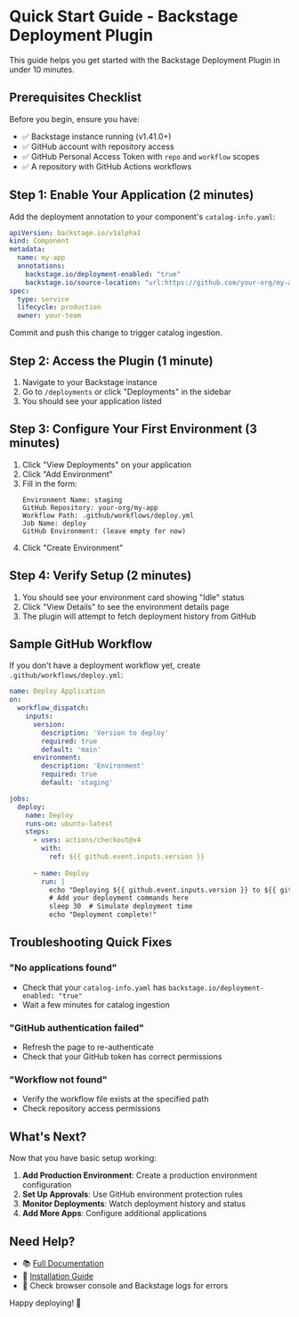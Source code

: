 # Quick Start Guide - Backstage Deployment Plugin

This guide helps you get started with the Backstage Deployment Plugin in under 10 minutes.

## Prerequisites Checklist

Before you begin, ensure you have:

- ✅ Backstage instance running (v1.41.0+)
- ✅ GitHub account with repository access
- ✅ GitHub Personal Access Token with `repo` and `workflow` scopes
- ✅ A repository with GitHub Actions workflows

## Step 1: Enable Your Application (2 minutes)

Add the deployment annotation to your component's `catalog-info.yaml`:

```yaml
apiVersion: backstage.io/v1alpha1
kind: Component
metadata:
  name: my-app
  annotations:
    backstage.io/deployment-enabled: "true"
    backstage.io/source-location: "url:https://github.com/your-org/my-app"
spec:
  type: service
  lifecycle: production
  owner: your-team
```

Commit and push this change to trigger catalog ingestion.

## Step 2: Access the Plugin (1 minute)

1. Navigate to your Backstage instance
2. Go to `/deployments` or click "Deployments" in the sidebar
3. You should see your application listed

## Step 3: Configure Your First Environment (3 minutes)

1. Click "View Deployments" on your application
2. Click "Add Environment"
3. Fill in the form:
   ```
   Environment Name: staging
   GitHub Repository: your-org/my-app
   Workflow Path: .github/workflows/deploy.yml
   Job Name: deploy
   GitHub Environment: (leave empty for now)
   ```
4. Click "Create Environment"

## Step 4: Verify Setup (2 minutes)

1. You should see your environment card showing "Idle" status
2. Click "View Details" to see the environment details page
3. The plugin will attempt to fetch deployment history from GitHub

## Sample GitHub Workflow

If you don't have a deployment workflow yet, create `.github/workflows/deploy.yml`:

```yaml
name: Deploy Application
on:
  workflow_dispatch:
    inputs:
      version:
        description: 'Version to deploy'
        required: true
        default: 'main'
      environment:
        description: 'Environment'
        required: true
        default: 'staging'

jobs:
  deploy:
    name: Deploy
    runs-on: ubuntu-latest
    steps:
      - uses: actions/checkout@v4
        with:
          ref: ${{ github.event.inputs.version }}
      
      - name: Deploy
        run: |
          echo "Deploying ${{ github.event.inputs.version }} to ${{ github.event.inputs.environment }}"
          # Add your deployment commands here
          sleep 30  # Simulate deployment time
          echo "Deployment complete!"
```

## Troubleshooting Quick Fixes

### "No applications found"
- Check that your `catalog-info.yaml` has `backstage.io/deployment-enabled: "true"`
- Wait a few minutes for catalog ingestion

### "GitHub authentication failed"
- Refresh the page to re-authenticate
- Check that your GitHub token has correct permissions

### "Workflow not found"
- Verify the workflow file exists at the specified path
- Check repository access permissions

## What's Next?

Now that you have basic setup working:

1. **Add Production Environment**: Create a production environment configuration
2. **Set Up Approvals**: Use GitHub environment protection rules
3. **Monitor Deployments**: Watch deployment history and status
4. **Add More Apps**: Configure additional applications

## Need Help?

- 📚 [Full Documentation](./plugins/deployments/README.md)
- 🔧 [Installation Guide](./INSTALLATION.md)
- 🐛 Check browser console and Backstage logs for errors

Happy deploying! 🚀